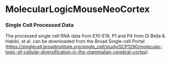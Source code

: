 # MolecularLogicMouseNeoCortex


### Single Cell Processed Data
The processed single cell RNA data from E10-E18, P1 and P4 from Di Bella & Habibi, et al. can be downloaded from the Broad Single-cell Portal (https://singlecell.broadinstitute.org/single_cell/study/SCP1290/molecular-logic-of-cellular-diversification-in-the-mammalian-cerebral-cortex).
